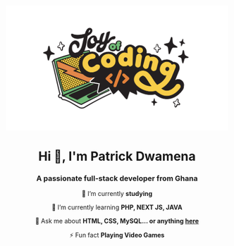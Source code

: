 <div align="center">

![My Image](https://raw.githubusercontent.com/mrcoolgh/mrcoolgh/main/joy.png)

  
<h1>Hi 👋, I'm Patrick Dwamena </h1>
<p>
<h3> A passionate full-stack developer from Ghana </h3>
  
 🔭 I’m currently **studying**
 
 🌱 I’m currently learning **PHP, NEXT JS, JAVA**

💬 Ask me about **HTML, CSS, MySQL... or anything [here](https://github.com/mrcoolgh/mrcoolgh/issues)**

⚡ Fun fact **Playing Video Games**
